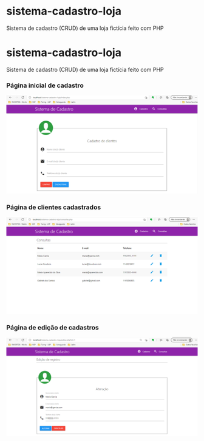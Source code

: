 # sistema-cadastro-loja
Sistema de cadastro (CRUD) de uma loja fictícia feito com PHP

# sistema-cadastro-loja
Sistema de cadastro (CRUD) de uma loja fictícia feito com PHP

### Página inicial de cadastro

![Screenshot](paginaCadastro.png)

### Página de clientes cadastrados

![Screenshot](paginaCadastrados.png)

### Página de edição de cadastros

![Screenshot](paginaCadastroEdicao.png)
